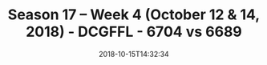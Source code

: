 ---
title: Season 17 – Week 4 (October 12 & 14, 2018) - DCGFFL - 6704 vs 6689
teams_score:
- team: 6704
  score:
- team: 6689
  score: 20
mvp: M. Summerside (Red); J. Lucas (Charcoal)
game-ball: E. Taylor (Red); R. Fillyaw (Charcoal)
season: 17
week: 4
date: '2018-10-15T14:32:34'
pageid: season-17-week-4-october-12-14-2018-6704-vs-6689
---